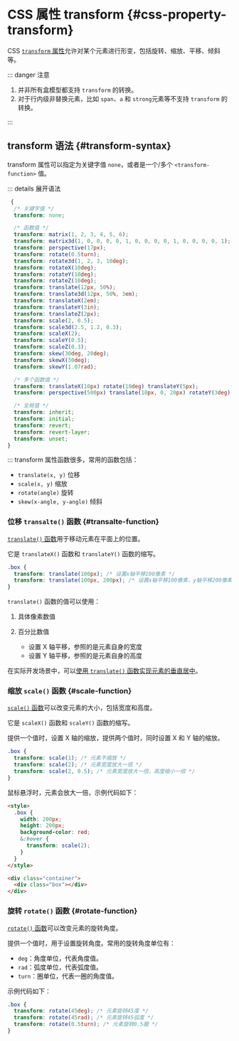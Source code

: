 # CSS 属性 transform {#css-property-transform}

CSS [`transform` 属性](https://developer.mozilla.org/zh-CN/docs/Web/CSS/transform)允许对某个元素进行形变，包括旋转、缩放、平移、倾斜等。

::: danger 注意

1. 并非所有盒模型都支持 `transform` 的转换。
2. 对于行内级非替换元素，比如 `span`、`a` 和 `strong`元素等不支持 `transform` 的转换。

:::

## transform 语法 {#transform-syntax}

transform 属性可以指定为关键字值 `none`，或者是一个/多个 `<transform-function>` 值。

::: details 展开语法

```css
 {
  /* 关键字值 */
  transform: none;

  /* 函数值 */
  transform: matrix(1, 2, 3, 4, 5, 6);
  transform: matrix3d(1, 0, 0, 0, 0, 1, 0, 0, 0, 0, 1, 0, 0, 0, 0, 1);
  transform: perspective(17px);
  transform: rotate(0.5turn);
  transform: rotate3d(1, 2, 3, 10deg);
  transform: rotateX(10deg);
  transform: rotateY(10deg);
  transform: rotateZ(10deg);
  transform: translate(12px, 50%);
  transform: translate3d(12px, 50%, 3em);
  transform: translateX(2em);
  transform: translateY(3in);
  transform: translateZ(2px);
  transform: scale(2, 0.5);
  transform: scale3d(2.5, 1.2, 0.3);
  transform: scaleX(2);
  transform: scaleY(0.5);
  transform: scaleZ(0.3);
  transform: skew(30deg, 20deg);
  transform: skewX(30deg);
  transform: skewY(1.07rad);

  /* 多个函数值 */
  transform: translateX(10px) rotate(10deg) translateY(5px);
  transform: perspective(500px) translate(10px, 0, 20px) rotateY(3deg);

  /* 全局值 */
  transform: inherit;
  transform: initial;
  transform: revert;
  transform: revert-layer;
  transform: unset;
}
```

:::
transform 属性函数很多，常用的函数包括：

- `translate(x, y)` 位移
- `scale(x, y)` 缩放
- `rotate(angle)` 旋转
- `skew(x-angle, y-angle)` 倾斜

### 位移 `transalte()` 函数 {#transalte-function}

[`translate()` 函数](https://developer.mozilla.org/zh-CN/docs/Web/CSS/transform-function/translate)用于移动元素在平面上的位置。

它是 `translateX()` 函数和 `translateY()` 函数的缩写。

```css
.box {
  transform: translate(100px); /* 设置x轴平移100像素 */
  transform: translate(100px, 200px); /* 设置x轴平移100像素，y轴平移200像素 */
}
```

`translate()` 函数的值可以使用：

1. 具体像素数值
2. 百分比数值

   - 设置 X 轴平移，参照的是元素自身的宽度
   - 设置 Y 轴平移，参照的是元素自身的高度

在实际开发场景中，可以[使用 `translate()` 函数实现元素的垂直居中](/tips/horizontal-and-vertical-center.md#use-vertical-center)。

### 缩放 `scale()` 函数 {#scale-function}

[`scale()` 函数](https://developer.mozilla.org/zh-CN/docs/Web/CSS/transform-function/scale)可以改变元素的大小，包括宽度和高度。

它是 `scaleX()` 函数和 `scaleY()` 函数的缩写。

提供一个值时，设置 X 轴的缩放，提供两个值时，同时设置 X 和 Y 轴的缩放。

```css
.box {
  transform: scale(1); /* 元素不缩放 */
  transform: scale(2); /* 元素宽度放大一倍 */
  transform: scale(2, 0.5); /* 元素宽度放大一倍，高度缩小一倍 */
}
```

鼠标悬浮时，元素会放大一倍，示例代码如下：

```html
<style>
  .box {
    width: 200px;
    height: 200px;
    background-color: red;
    &:hover {
      transform: scale(2);
    }
  }
</style>

<div class="container">
  <div class="box"></div>
</div>
```

### 旋转 `rotate()` 函数 {#rotate-function}

[`rotate()` 函数](https://developer.mozilla.org/zh-CN/docs/Web/CSS/transform-function/rotate)可以改变元素的旋转角度。

提供一个值时，用于设置旋转角度。常用的旋转角度单位有：

- `deg`：角度单位，代表角度值。
- `rad`：弧度单位，代表弧度值。
- `turn`：圈单位，代表一圈的角度值。

示例代码如下：

```css
.box {
  transform: rotate(45deg); /* 元素旋转45度 */
  transform: rotate(45rad); /* 元素旋转45弧度 */
  transform: rotate(0.5turn); /* 元素旋转0.5圈 */
}
```
